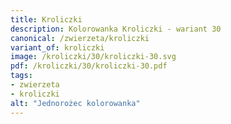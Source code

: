 ```yaml
---
title: Kroliczki
description: Kolorowanka Kroliczki - wariant 30
canonical: /zwierzeta/kroliczki
variant_of: kroliczki
image: /kroliczki/30/kroliczki-30.svg
pdf: /kroliczki/30/kroliczki-30.pdf
tags:
- zwierzeta
- kroliczki
alt: "Jednorożec kolorowanka"
---
```


